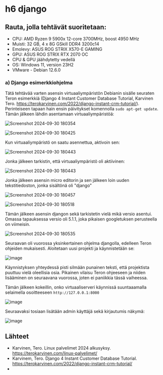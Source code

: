 # h6 django

## Rauta, jolla tehtävät suoritetaan: 
* CPU: AMD Ryzen 9 5900x 12-core 3700MHz, boost 4950 MHz
* Muisti: 32 GB, 4 x 8G GSkill DDR4 3200c14
* Emolevy: ASUS ROG STRIX X570-E GAMING
* GPU: ASUS ROG STRIX RTX 2070 OC
* CPU & GPU jäähdytetty vedellä 
* OS: Windows 11, version 23H2
* VMware - Debian 12.6.0

### a) Django esimerkkiohjelma

Tätä tehtävää varten asensin virtuaaliympäristön Debianin sisälle seuraten Teron esimerkkiä (Django 4 Instant Customer Database Tutorial, Karvinen Tero. https://terokarvinen.com/2022/django-instant-crm-tutorial/). Perinteiseen tapaan hain ensin päivitykset komennolla `sudo apt-get update`. Tämän jälkeen lähdin asentamaan virtuaaliympäristöä:

![Screenshot 2024-09-30 180354](https://github.com/user-attachments/assets/17f2b4dc-0d05-40fc-9a7a-23f480f3515d)

![Screenshot 2024-09-30 180425](https://github.com/user-attachments/assets/4ae1cb71-e7ec-41e0-92d4-b93f0834eb81)

Kun virtuaaliympäristö on saatu asennettua, aktivoin sen:

![Screenshot 2024-09-30 180443](https://github.com/user-attachments/assets/f6359434-c52e-4470-99cd-2256261ab8c5)

Jonka jälkeen tarkistin, että virtuaaliympäristö oli aktiivinen:

![Screenshot 2024-09-30 180443](https://github.com/user-attachments/assets/cca65ee1-f239-459e-8e10-73fdf86ac206)

Jonka jälkeen asensin micro editorin ja sen jälkeen loin uuden tekstitiedoston, jonka sisältönä oli "django"

![Screenshot 2024-09-30 180457](https://github.com/user-attachments/assets/4af1fcd0-cb9b-4629-9451-2228f2864422)

![Screenshot 2024-09-30 180518](https://github.com/user-attachments/assets/24a89986-ce34-4b59-ba34-4465adf1b018)

Tämän jälkeen asensin djangon sekä tarkistetin vielä mikä versio asentui. Omassa tapauksessa versio oli 5.1.1, joka pikaisen googletuksen perusteella on viimeisin.

![Screenshot 2024-09-30 180535](https://github.com/user-attachments/assets/f86a3f8d-cebd-426e-9db5-eb76ccb942af)

Seuraavan oli vuorossa yksinkertainen ohjelma djangolla, edelleen Teron ohjeiden mukaisesti. Aloitetaan uusi projekti ja käynnistetään se:

![image](https://github.com/user-attachments/assets/4b35cb70-de0f-4f5b-8698-1c71c40a4d37)

Käynnistyksen yhteydessä pisti silmään punainen teksti, että projektista puuttuu vielä oleellisia osia. Pikainen vilaisu Teron ohjeeseen ja niiden lisääminen on seuraavana vuorossa, joten ei paniikkia tässä vaiheessa. 

Tämän jälkeen kokeillin, onko virtuaaliserveri käynnissä suuntaaamalla selaimella osoitteeseen `http://127.0.0.1:8000`

![image](https://github.com/user-attachments/assets/c366700b-de53-487c-bd24-445d8c2d29c7)

Seuraavaksi tosiaan lisätään admin käyttäjä sekä kirjautumis näkymä:

![image](https://github.com/user-attachments/assets/70613762-a755-4b47-b471-05b270165092)




## Lähteet


 * Karvinen, Tero. Linux palvelimet 2024 alkusyksy. https://terokarvinen.com/linux-palvelimet/
 * Karvinem, Tero. Django 4 Instant Customer Database Tutorial. https://terokarvinen.com/2022/django-instant-crm-tutorial/
 * 

